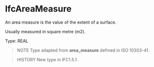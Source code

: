 # IfcAreaMeasure

An area measure is the value of the extent of a surface.

Usually measured in square metre (m2).

Type: REAL

> NOTE  Type adapted from **area_measure** defined in ISO 10303-41.

> HISTORY  New type in IFC1.5.1.
